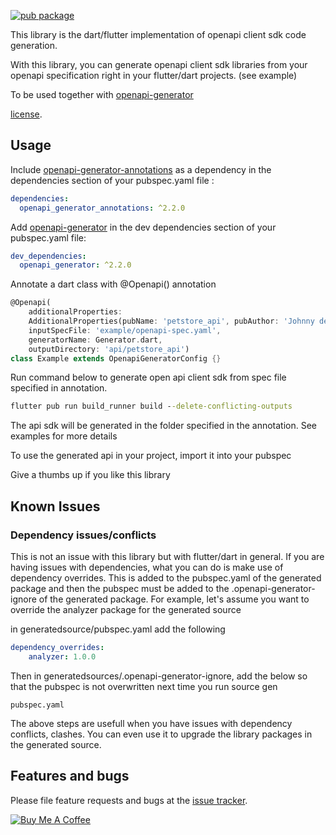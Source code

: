 
[![pub package](https://img.shields.io/pub/v/openapi_generator_annotations.svg)](https://pub.dev/packages/openapi_generator)


This library is the dart/flutter implementation of openapi client sdk code generation.

With this library, you can generate openapi client sdk libraries from your openapi specification right in your flutter/dart projects. (see example)

To be used together with [openapi-generator](https://pub.dev/packages/openapi_generator)

[license](https://github.com/gibahjoe/openapi-generator-dart/blob/master/openapi-generator-annotations/LICENSE).

## Usage

Include [openapi-generator-annotations](https://pub.dev/packages/openapi_generator_annotations) as a dependency in the dependencies section of your pubspec.yaml file :

```yaml
dependencies:
  openapi_generator_annotations: ^2.2.0
```


Add [openapi-generator](https://pub.dev/packages/openapi_generator) in the dev dependencies section of your pubspec.yaml file:

```yaml
dev_dependencies:
  openapi_generator: ^2.2.0
```


Annotate a dart class with @Openapi() annotation

```dart
@Openapi(
    additionalProperties:
    AdditionalProperties(pubName: 'petstore_api', pubAuthor: 'Johnny depp'),
    inputSpecFile: 'example/openapi-spec.yaml',
    generatorName: Generator.dart,
    outputDirectory: 'api/petstore_api')
class Example extends OpenapiGeneratorConfig {}
```

Run command below to generate open api client sdk from spec file specified in annotation. 
```cmd
flutter pub run build_runner build --delete-conflicting-outputs
```

The api sdk will be generated in the folder specified in the annotation. See examples for more details

To use the generated api in your project, import it into your pubspec

Give a thumbs up if you like this library


## Known Issues
### Dependency issues/conflicts
This is not an issue with this library but with flutter/dart in general. If you are having issues with dependencies, what
you can do is make use of dependency overrides. This is added to the pubspec.yaml of the generated package and then the pubspec
must be added to the .openapi-generator-ignore of the generated package.
For example, let's assume you want to override the analyzer package for the generated source

in generatedsource/pubspec.yaml add the following
```yaml
dependency_overrides:
    analyzer: 1.0.0
```
Then in generatedsources/.openapi-generator-ignore, add the below so that the pubspec is not overwritten next time you run source gen
```.gitignore
pubspec.yaml
```

The above steps are usefull when you have issues with dependency conflicts, clashes. You can even use it to upgrade the
library packages in the generated source.

## Features and bugs

Please file feature requests and bugs at the [issue tracker][tracker].

[tracker]: https://github.com/gibahjoe/openapi-generator-dart/issues


<a href="https://www.buymeacoffee.com/gibahjoe" target="_blank"><img src="https://bmc-cdn.nyc3.digitaloceanspaces.com/BMC-button-images/custom_images/orange_img.png" alt="Buy Me A Coffee" style="height: auto !important;width: auto !important;" ></a>

